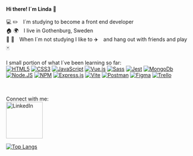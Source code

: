 **Hi there! I´m Linda** :wave: <br><br>
:computer: :pencil2: I´m studying to become a front end developer<br>
:house: :earth_africa: I live in Gothenburg, Sweden<br>
:two_men_holding_hands:  :couple: When I´m not studying I like to :airplane: and hang out with friends and play :black_joker: <br><br>
I small portion of what I´ve been learning so far:<br>
<a href="#"><img style="max-width: 100%;" alt="HTML5" src="https://img.shields.io/badge/HTML5-E34F26?style=for-the-badge&logo=html5&logoColor=white" /></a>
<a href="#"><img style="max-width: 100%;" alt="CSS3" src="https://img.shields.io/badge/CSS3-1572B6?style=for-the-badge&logo=css3&logoColor=white" /></a>
<a href="#"><img style="max-width: 100%;" alt="JavaScript" src="https://img.shields.io/badge/JavaScript-F7DF1E?style=for-the-badge&logo=javascript&logoColor=black" /></a>
<a href="#"><img style="max-width: 100%;" alt="Vue.js" src="https://img.shields.io/badge/Vue.js-35495E?style=for-the-badge&logo=vuedotjs&logoColor=4FC08D" /></a>
<a href="#"><img style="max-width: 100%;" alt="Sass" src="https://img.shields.io/badge/Sass-CC6699?style=for-the-badge&logo=sass&logoColor=white" /></a>
<a href="#"><img style="max-width: 100%;" alt="Jest" src="https://img.shields.io/badge/Jest-C21325?style=for-the-badge&logo=jest&logoColor=white" /></a>
<a href="#"><img style="max-width: 100%;" alt="MongoDb" src="https://img.shields.io/badge/MongoDB-white?style=for-the-badge&logo=mongodb&logoColor=4EA94B" /></a>
<a href="#"><img style="max-width: 100%;" alt="Node.JS" src="https://img.shields.io/badge/Node.js-339933?style=for-the-badge&logo=nodedotjs&logoColor=white" /></a>
<a href="#"><img style="max-width: 100%;" alt="NPM" src="https://img.shields.io/badge/npm-CB3837?style=for-the-badge&logo=npm&logoColor=white" /></a>
<a href="#"><img style="max-width: 100%;" alt="Express.js" src="https://img.shields.io/badge/Express.js-000000?style=for-the-badge&logo=express&logoColor=white" /></a>
<a href="#"><img style="max-width: 100%;" alt="Vite" src="https://img.shields.io/badge/Vite-B73BFE?style=for-the-badge&logo=vite&logoColor=FFD62E" /></a>
<a href="#"><img style="max-width: 100%;" alt="Postman" src="https://img.shields.io/badge/Postman-FF6C37?style=for-the-badge&logo=Postman&logoColor=white" /></a>
<a href="#"><img style="max-width: 100%;" alt="Figma" src="https://img.shields.io/badge/Figma-F24E1E?style=for-the-badge&logo=figma&logoColor=white" /></a>
<a href="#"><img style="max-width: 100%;" alt="Trello" src="https://img.shields.io/badge/Trello-0052CC?style=for-the-badge&logo=trello&logoColor=white" /></a>

	
<br><br>
Connect with me:<br><a href="https://www.linkedin.com/in/linda-jansson/" target="_blank"><img alt="LinkedIn" width="100px" src="https://img.shields.io/badge/LinkedIn-0077B5?style=for-the-badge&logo=linkedin&logoColor=white" /></a>

<a href="#">![Top Langs](https://github-readme-stats.vercel.app/api/top-langs/?username=linda-jansson-gbg&layout=compact&theme=white)</a>
